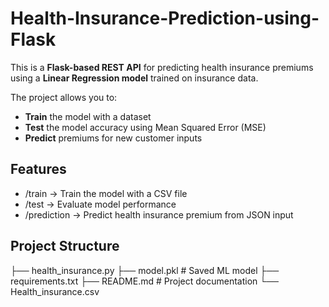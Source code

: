 # Health-Insurance-Prediction-using-Flask
This is a **Flask-based REST API** for predicting health insurance premiums using a **Linear Regression model** trained on insurance data.  

The project allows you to:
- **Train** the model with a dataset
- **Test** the model accuracy using Mean Squared Error (MSE)
- **Predict** premiums for new customer inputs

 ## Features
- /train → Train the model with a CSV file
- /test → Evaluate model performance
- /prediction → Predict health insurance premium from JSON input

## Project Structure
├── health_insurance.py
├── model.pkl # Saved ML model 
├── requirements.txt 
├── README.md # Project documentation
└── Health_insurance.csv 
